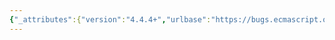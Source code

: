 ```yaml
---
{"_attributes":{"version":"4.4.4+","urlbase":"https://bugs.ecmascript.org/","maintainer":"dherman@mozilla.com"},"bug":{"bug_id":2404,"creation_ts":"2013-12-17 07:51:00 -0800","short_desc":"12.2.4.2 EvaluateCall: Exclude direct eval from tail calls","delta_ts":"2014-04-06 11:30:34 -0700","product":"Draft for 6th Edition","component":"technical issue","version":"Rev 21: November 8, 2013 Draft","rep_platform":"All","op_sys":"All","bug_status":"RESOLVED","resolution":"FIXED","priority":"Normal","bug_severity":"normal","everconfirmed":true,"reporter":{"uid":"andrebargull","name":"André Bargull"},"assigned_to":{"uid":"allen","name":"Allen Wirfs-Brock"},"long_desc":[{"commentid":6952,"comment_count":0,"who":{"uid":"andrebargull","name":"André Bargull"},"bug_when":"2013-12-17 07:51:11 -0800","thetext":"I did not find an explicit note about the interaction between direct eval calls and tail calls, but direct eval calls should probably not be subject to tail calls."},{"commentid":7322,"comment_count":1,"who":{"uid":"allen","name":"Allen Wirfs-Brock"},"bug_when":"2014-02-15 18:27:33 -0800","thetext":"fixed in rev23 editor's draft\n\nsee 12.3.4.1"},{"commentid":7566,"comment_count":2,"who":{"uid":"allen","name":"Allen Wirfs-Brock"},"bug_when":"2014-04-06 11:30:34 -0700","thetext":"fixed in rev23 draft"}]}}
---
```

